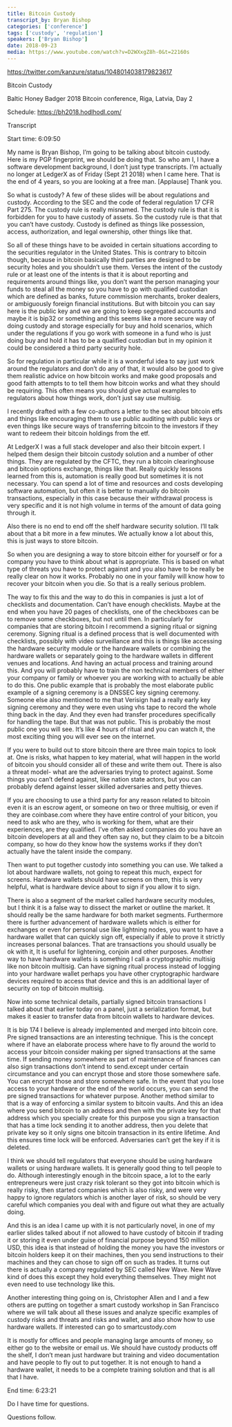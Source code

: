 ```yaml
---
title: Bitcoin Custody
transcript_by: Bryan Bishop
categories: ['conference']
tags: ['custody', 'regulation']
speakers: ['Bryan Bishop']
date: 2018-09-23
media: https://www.youtube.com/watch?v=D2WXxgZ8h-0&t=22160s
---
```


<https://twitter.com/kanzure/status/1048014038179823617>

Bitcoin Custody

Baltic Honey Badger 2018 Bitcoin conference, Riga, Latvia, Day 2

Schedule: https://bh2018.hodlhodl.com/

Transcript

Start time:  6:09:50

My name is Bryan Bishop, I’m going to be talking about bitcoin custody. Here is my PGP fingerprint, we should be doing that. So who am I, I have a software development background, I don’t just type transcripts. I’m actually no longer at LedgerX as of Friday (Sept 21 2018) when I came here.  That is the end of 4 years, so you are looking at a free man. [Applause] Thank you.

So what is custody? A few of these slides will be about regulations and custody. According to the SEC and the code of federal regulation 17 CFR Part 275. The custody rule is really misnamed. The custody rule is that it is forbidden for you to have custody of assets. So the custody rule is that that you can’t have custody. Custody is defined as things like possession, access, authorization, and legal ownership, other things like that. 

So all of these things have to be avoided in certain situations according to the securities regulator in the United States.  This is contrary to bitcoin though, because in bitcoin basically third parties are designed to be security holes and you shouldn’t use them. Verses the intent of the custody rule or at least one of the intents is that it is about reporting and requirements around things like, you don’t want the person managing your funds to steal all the money so you have to go with qualified custodian which are defined as banks, future commission merchants, broker dealers, or ambiguously foreign financial institutions. But with bitcoin you can say here is the public key and we are going to keep segregated accounts and maybe it is bip32 or something and this seems like a more secure way of doing custody and storage especially for buy and hold scenarios, which under the regulations if you go work with someone in a fund who is just doing buy and hold it has to be a qualified custodian but in my opinion it could be considered a third party security hole.

So for regulation in particular while it is a wonderful idea to say just work around the regulators and don’t do any of that, it would also be good to give them realistic advice on how bitcoin works and make good proposals and good faith attempts to to tell them how bitcoin works and what they should be requiring. This often means you should give actual examples to regulators about how things work, don’t just say use multisig.

I recently drafted with a few co-authors a letter to the sec about bitcoin etfs and things like
encouraging them to use public auditing with public keys or even things like secure ways of transferring bitcoin to the investors if they want to redeem their bitcoin holdings from the etf.

At LedgerX I was a full stack developer and also their bitcoin expert. I helped them design their bitcoin custody solution and a number of other things.  They are regulated by the CFTC, they run a bitcoin clearinghouse and bitcoin options exchange, things like that.  Really quickly lessons learned from this is, automation is really good but sometimes it is not necessary. You can spend a lot of time and resources and costs developing software automation, but often it is better to manually do bitcoin transactions, especially in this case because their withdrawal process is very specific and it is not high volume in terms of the amount of data going through it.

Also there is no end to end off the shelf hardware security solution. I’ll talk about that a bit more in a few minutes. We actually know a lot about this, this is just ways to store bitcoin.

So when you are designing a way to store bitcoin either for yourself or for a company you have to think about what is appropriate. This is based on what type of threats you have to protect against and you also have to be really be really clear on how it works. Probably no one in your family will know how to recover your bitcoin when you die.  So that is a really serious problem.

The way to fix this and the way to do this in companies is just a lot of checklists and documentation. Can’t have enough checklists. Maybe at the end when you have 20 pages of checklists, one of the checkboxes can be to remove some checkboxes, but not until then.
In particularly for companies that are storing bitcoin I recommend a signing ritual or signing ceremony. Signing ritual is a defined process that is well documented with checklists, possibly with video surveillance and this is things like accessing the hardware security module or the hardware wallets or combining the hardware wallets or separately going to the hardware wallets in different venues and locations.  And having an actual process and training around this. And you will probably have to train the non technical members of either your company or family or whoever you are working with to actually be able to do this. One public example that is probably the most elaborate public example of a signing ceremony is a DNSSEC key signing ceremony.  Someone else also mentioned to me that Verisign had a really early key signing ceremony and they were even using vhs tape to record the whole thing back in the day. And they even had transfer procedures specifically for handling the tape. But that was not public. This is probably the most public one you will see. It’s like 4 hours of ritual and you can watch it, the most exciting thing you will ever see on the internet.

If you were to build out to store bitcoin there are three main topics to look at. One is risks, what happen to key material, what will happen in the world of bitcoin you should consider all of these and write them out. There is also a threat model- what are the adversaries trying to protect against. Some things you can’t defend against, like nation state actors, but you can probably defend against lesser skilled adversaries and petty thieves. 

If you are choosing to use a third party for any reason related to bitcoin even it is an escrow agent, or someone on two or three multisig, or even if they are coinbase.com where they have entire control of your biticon, you need to ask who are they, who is working for them, what are their experiences, are they qualified. I’ve often asked companies do you have an bitcoin developers at all and they often say no, but they claim to be a bitcoin company, so how do they know how the systems works if they don’t actually have the talent inside the company.

Then want to put together custody into something you can use. We talked a lot about hardware wallets, not going to repeat this much, expect for screens. Hardware wallets should have screens on them, this is very helpful, what is hardware device about to sign if you allow it to sign.

There is also a segment of the market called hardware security modules, but I think it is a false way to dissect the market or outline the market.  It should really be the same hardware for both market segments. Furthermore there is further advancement of hardware wallets which is either for exchanges or even for personal use like lightning nodes, you want to have a hardware wallet that can quickly sign off, especially if able to prove it strictly increases personal balances. That are  transactions you should usually be ok with it, It is useful for lightening, conjoin and other purposes. Another way to have hardware wallets is something I call a cryptographic multisig
like non bitcoin multisig. Can have signing ritual process instead of logging into your hardware wallet perhaps you have other cryptographic hardware devices required to access that device and this is an additional layer of security on top of bitcoin multisig.

Now into some technical details, partially signed bitcoin transactions I talked about that earlier today on a panel, just a serialization format, but makes it easier to transfer data from bitcoin wallets to hardware devices.

It is bip 174 I believe is already implemented and merged into bitcoin core. Pre signed transactions are an interesting technique. This is the concept where if have an elaborate process where have to fly around the world to access your bitcoin consider making per signed transactions at the same time. If sending money somewhere as part of maintenance of finances can also sign transactions don’t intend to send.except under certain circumstance and you can encrypt those and store those somewhere safe. You can encrypt those and store somewhere safe. In the event that you lose access to your hardware or the end of the world occurs, you can send the pre signed transactions for whatever purpose.  Another method similar to that is a way of enforcing a similar system to bitcoin vaults. And this an idea where you send bitcoin to an address and then with the private key for that address which you specially create for this purpose you sign a transaction that has a time lock sending it to another address, then you delete that private key so it only signs one bitcoin transaction in its entire lifetime. And this ensures time lock will be enforced. Adversaries can’t get the key if it is deleted.

I think we should tell regulators that everyone should be using hardware wallets or using hardware wallets. It is generally good thing to tell people to do. Although interestingly enough in the bitcoin space, a lot to the early entrepreneurs were just crazy risk tolerant so they got into bitcoin which is really risky, then started companies which is also risky, and were very happy to ignore regulators which is another layer of risk, so should be very careful which companies you deal with and figure out what they are actually doing.

And this is an idea I came up with it is not particularly novel, in one of my earlier slides talked about if not allowed to have custody of bitcoin if trading it or storing it even under guise of financial purpose beyond 150 million USD, this idea is that instead of holding the money you have the investors or bitcoin holders keep it on their machines, then you send instructions to their machines and they can chose to sign off on such as trades. It turns out there is actually a company regulated by SEC called New Wave. New Wave kind of does this except they hold everything themselves. They might not even need to use technology like this.

Another interesting thing going on is, Christopher Allen and I and a few others are putting on together a smart custody workshop in San Francisco where we will talk about all these issues and analyze specific examples of custody risks and threats and risks and wallet, and also show how to use hardware wallets. If interested can go to smartcustody.com

It is mostly for offices and people managing large amounts of money, so either go to the website or email us.  We should have custody products off the shelf, I don’t mean just hardware but training and video documentation and have people to fly out to put together. It is not enough to hand a hardware wallet, it needs to be a complete training solution and that is all that I have.

End time: 6:23:21

Do I have time for questions.

Questions follow.
